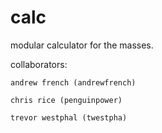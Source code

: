 calc
====

modular calculator for the masses.

collaborators:

	andrew french (andrewfrench)

	chris rice (penguinpower)

	trevor westphal (twestpha)

